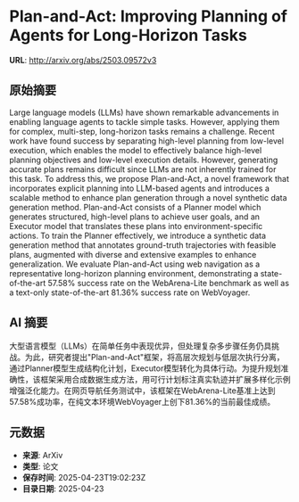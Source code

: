 # Plan-and-Act: Improving Planning of Agents for Long-Horizon Tasks

**URL**: http://arxiv.org/abs/2503.09572v3

## 原始摘要

Large language models (LLMs) have shown remarkable advancements in enabling
language agents to tackle simple tasks. However, applying them for complex,
multi-step, long-horizon tasks remains a challenge. Recent work have found
success by separating high-level planning from low-level execution, which
enables the model to effectively balance high-level planning objectives and
low-level execution details. However, generating accurate plans remains
difficult since LLMs are not inherently trained for this task. To address this,
we propose Plan-and-Act, a novel framework that incorporates explicit planning
into LLM-based agents and introduces a scalable method to enhance plan
generation through a novel synthetic data generation method. Plan-and-Act
consists of a Planner model which generates structured, high-level plans to
achieve user goals, and an Executor model that translates these plans into
environment-specific actions. To train the Planner effectively, we introduce a
synthetic data generation method that annotates ground-truth trajectories with
feasible plans, augmented with diverse and extensive examples to enhance
generalization. We evaluate Plan-and-Act using web navigation as a
representative long-horizon planning environment, demonstrating a
state-of-the-art 57.58% success rate on the WebArena-Lite benchmark as well as
a text-only state-of-the-art 81.36% success rate on WebVoyager.


## AI 摘要

大型语言模型（LLMs）在简单任务中表现优异，但处理复杂多步骤任务仍具挑战。为此，研究者提出"Plan-and-Act"框架，将高层次规划与低层次执行分离，通过Planner模型生成结构化计划，Executor模型转化为具体行动。为提升规划准确性，该框架采用合成数据生成方法，用可行计划标注真实轨迹并扩展多样化示例增强泛化能力。在网页导航任务测试中，该框架在WebArena-Lite基准上达到57.58%成功率，在纯文本环境WebVoyager上创下81.36%的当前最佳成绩。

## 元数据

- **来源**: ArXiv
- **类型**: 论文
- **保存时间**: 2025-04-23T19:02:23Z
- **目录日期**: 2025-04-23
